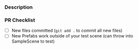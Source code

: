 ### Description


### PR Checklist
- [ ] New files committed (`git add .` to commit all new files)
- [ ] New Prefabs work outside of your test scene (can throw into SampleScene to test)
